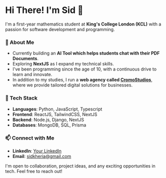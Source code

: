 # Hi There! I'm Sid 👋

I'm a first-year mathematics student at **King's College London (KCL)** with a passion for software development and programming.

### 🚀 About Me
- Currently building an **AI Tool which helps students chat with their PDF Documents**.
- Exploring **NextJS** as I expand my technical skills.
- I've been programming since the age of 10, with a continuous drive to learn and innovate.
- In addition to my studies, I run a **web agency called [CromoStudios](https://cromostudios.com)**, where we provide tailored digital solutions for businesses.

### 🔧 Tech Stack
- **Languages**: Python, JavaScript, Typescript
- **Frontend**: ReactJS, TailwindCSS, NextJS
- **Backend**: Node.js, Django, NextJS
- **Databases**: MongoDB, SQL, Prisma

### 📫 Connect with Me
- **LinkedIn**: [Your LinkedIn]([link](https://www.linkedin.com/in/sidkheria/))
- **Email**: sidkheria@gmail.com

I'm open to collaboration, project ideas, and any exciting opportunities in tech. Feel free to reach out!
